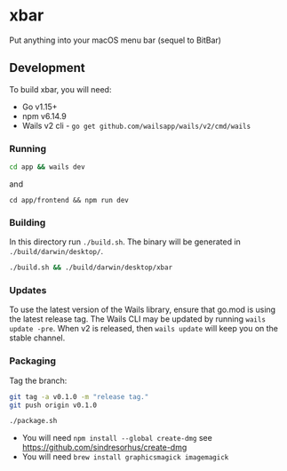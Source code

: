 # xbar

Put anything into your macOS menu bar (sequel to BitBar)
 
## Development

To build xbar, you will need:

  * Go v1.15+
  * npm v6.14.9
  * Wails v2 cli - `go get github.com/wailsapp/wails/v2/cmd/wails`

### Running

```bash
cd app && wails dev
```

and

```
cd app/frontend && npm run dev
```

### Building

In this directory run `./build.sh`. The binary will be generated in `./build/darwin/desktop/`.

```bash
./build.sh && ./build/darwin/desktop/xbar
```

### Updates

To use the latest version of the Wails library, ensure that go.mod is using the latest release tag.
The Wails CLI may be updated by running `wails update -pre`. When v2 is released, then `wails update` will keep you 
on the stable channel.

### Packaging

Tag the branch:

```bash
git tag -a v0.1.0 -m "release tag."
git push origin v0.1.0
```

```bash
./package.sh
```

* You will need `npm install --global create-dmg` see https://github.com/sindresorhus/create-dmg
* You will need `brew install graphicsmagick imagemagick`
